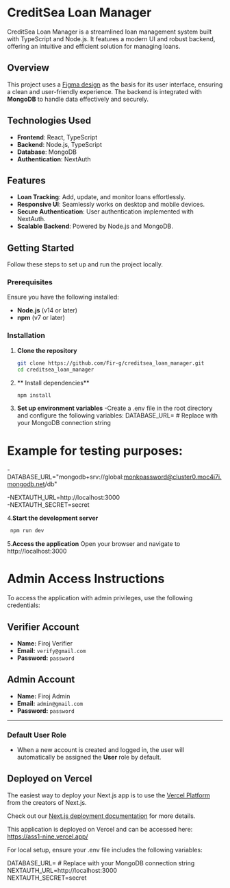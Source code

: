 # CreditSea Loan Manager  

CreditSea Loan Manager is a streamlined loan management system built with TypeScript and Node.js. It features a modern UI and robust backend, offering an intuitive and efficient solution for managing loans. 

## Overview  

This project uses a [Figma design](https://www.figma.com/design/vSeMzFkJ6RKdtflUaQvi9T/LOAN-MANAGER-(Community)) as the basis for its user interface, ensuring a clean and user-friendly experience. The backend is integrated with **MongoDB** to handle data effectively and securely.  

## Technologies Used  

- **Frontend**: React, TypeScript  
- **Backend**: Node.js, TypeScript  
- **Database**: MongoDB  
- **Authentication**: NextAuth  

## Features  

- **Loan Tracking**: Add, update, and monitor loans effortlessly.  
- **Responsive UI**: Seamlessly works on desktop and mobile devices.  
- **Secure Authentication**: User authentication implemented with NextAuth.  
- **Scalable Backend**: Powered by Node.js and MongoDB.  

## Getting Started  

Follow these steps to set up and run the project locally.  

### Prerequisites  

Ensure you have the following installed:  
- **Node.js** (v14 or later)  
- **npm** (v7 or later)  

### Installation  

1. **Clone the repository**  
   ```bash  
   git clone https://github.com/Fir-g/creditsea_loan_manager.git  
   cd creditsea_loan_manager  
2. ** Install dependencies**
   ```bash
   npm install  
3.  **Set up environment variables**
   -Create a .env file in the root directory and configure the following variables:
   DATABASE_URL=<your-mongodb-url>  # Replace with your MongoDB connection string  
# Example for testing purposes:
  -DATABASE_URL="mongodb+srv://global:monkpassword@cluster0.moc4i7i.mongodb.net/db"

 -NEXTAUTH_URL=http://localhost:3000  
  -NEXTAUTH_SECRET=secret
   
4.**Start the development server**
   ```bash
    npm run dev
   ```
     


5.**Access the application**
   Open your browser and navigate to http://localhost:3000

# Admin Access Instructions

To access the application with admin privileges, use the following credentials:

## Verifier Account
- **Name:** Firoj Verifier  
- **Email:** `verify@gmail.com`  
- **Password:** `password`

## Admin Account
- **Name:** Firoj Admin  
- **Email:** `admin@gmail.com`  
- **Password:** `password`

---

### Default User Role
- When a new account is created and logged in, the user will automatically be assigned the **User** role by default.



## Deployed on Vercel

The easiest way to deploy your Next.js app is to use the [Vercel Platform](https://vercel.com/new?utm_medium=default-template&filter=next.js&utm_source=create-next-app&utm_campaign=create-next-app-readme) from the creators of Next.js.

Check out our [Next.js deployment documentation](https://nextjs.org/docs/deployment) for more details.

This application is deployed on Vercel and can be accessed here: https://ass1-nine.vercel.app/

For local setup, ensure your .env file includes the following variables:

DATABASE_URL=<your-mongodb-url>  # Replace with your MongoDB connection string  
NEXTAUTH_URL=http://localhost:3000  
NEXTAUTH_SECRET=secret  

